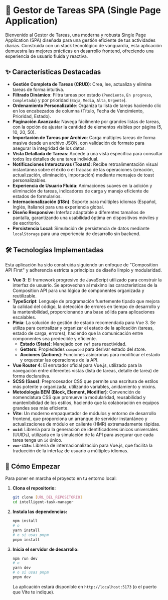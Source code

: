 # 🚀 Gestor de Tareas SPA (Single Page Application)

Bienvenido al Gestor de Tareas, una moderna y robusta Single Page Application (SPA) diseñada para una gestión eficiente de tus actividades diarias. Construida con un stack tecnológico de vanguardia, esta aplicación demuestra las mejores prácticas en desarrollo frontend, ofreciendo una experiencia de usuario fluida y reactiva.

## ✨ Características Destacadas

- **Gestión Completa de Tareas (CRUD)**: Crea, lee, actualiza y elimina tareas de forma intuitiva.
- **Filtrado Dinámico**: Filtra tareas por estado (`Pendiente`, `En progreso`, `Completada`) y por prioridad (`Baja`, `Media`, `Alta`, `Urgente`).
- **Ordenamiento Personalizable**: Organiza tu lista de tareas haciendo clic en los encabezados de columna (Título, Fecha de Vencimiento, Prioridad, Estado).
- **Paginación Avanzada**: Navega fácilmente por grandes listas de tareas, con la opción de ajustar la cantidad de elementos visibles por página (5, 10, 20, 50).
- **Importación de Tareas por Archivo**: Carga múltiples tareas de forma masiva desde un archivo JSON, con validación de formato para asegurar la integridad de los datos.
- **Vista Detallada de Tareas**: Accede a una vista específica para consultar todos los detalles de una tarea individual.
- **Notificaciones Interactuvas (Toasts)**: Recibe retroalimentación visual instantánea sobre el éxito o el fracaso de las operaciones (creación, actualización, eliminación, importación) mediante mensajes de toast personalizables.
- **Experiencia de Usuario Fluida**: Animaciones suaves en la adición y eliminación de tareas, indicadores de carga y manejo eficiente de estados de formularios.
- **Internacionalización (i18n)**: Soporte para múltiples idiomas (Español, Inglés, Italiano) para una experiencia global.
- **Diseño Responsive**: Interfaz adaptable a diferentes tamaños de pantalla, garantizando una usabilidad óptima en dispositivos móviles y de escritorio.
- **Persistencia Local**: Simulación de persistencia de datos mediante `localStorage` para una experiencia de desarrollo sin backend.

## 🛠️ Tecnologías Implementadas

Esta aplicación ha sido construida siguiendo un enfoque de "Composition API First" y adherencia estricta a principios de diseño limpio y modularidad.

- **Vue 3**: El framework progresivo de JavaScript utilizado para construir la interfaz de usuario. Se aprovechan al máximo las características de la Composition API para una lógica de componentes organizada y reutilizable.
- **TypeScript**: Lenguaje de programación fuertemente tipado que mejora la calidad del código, la detección de errores en tiempo de desarrollo y la mantenibilidad, proporcionando una base sólida para aplicaciones escalables.
- **Pinia**: La solución de gestión de estado recomendada para Vue 3. Se utiliza para centralizar y organizar el estado de la aplicación (tareas, estado de carga, errores), haciendo que la comunicación entre componentes sea predecible y eficiente.
  - **Estado (State)**: Manejado con `ref` para reactividad.
  - **Getters**: Propiedades `computed` para derivar estado del store.
  - **Acciones (Actions)**: Funciones asíncronas para modificar el estado y orquestar las operaciones de la API.
- **Vue Router 4**: El enrutador oficial para Vue.js, utilizado para la navegación entre diferentes vistas (lista de tareas, detalle de tarea) de forma declarativa.
- **SCSS (Sass)**: Preprocesador CSS que permite una escritura de estilos más potente y organizada, utilizando variables, anidamiento y mixins.
- **Metodología BEM (Block, Element, Modifier)**: Convención de nomenclatura CSS que promueve la modularidad, reusabilidad y mantenibilidad de los estilos, haciendo que la colaboración en equipos grandes sea más eficiente.
- **Vite**: Un moderno empaquetador de módulos y entorno de desarrollo frontend, que proporciona un arranque de servidor instantáneo y actualizaciones de módulo en caliente (HMR) extremadamente rápidas.
- **`uuid`**: Librería para la generación de identificadores únicos universales (UUIDs), utilizada en la simulación de la API para asegurar que cada tarea tenga un `id` único.
- **`vue-i18n`**: Librería de internacionalización para Vue.js, que facilita la traducción de la interfaz de usuario a múltiples idiomas.

## 🚀 Cómo Empezar

Para poner en marcha el proyecto en tu entorno local:

1.  **Clona el repositorio:**
    ```bash
    git clone [URL_DEL_REPOSITORIO]
    cd intelligent-task-manager
    ```
2.  **Instala las dependencias:**
    ```bash
    npm install
    # o
    yarn install
    # o si usas pnpm
    pnpm install
    ```
3.  **Inicia el servidor de desarrollo:**
    ```bash
    npm run dev
    # o
    yarn dev
    # o si usas pnpm
    pnpm dev
    ```
    La aplicación estará disponible en `http://localhost:5173` (o el puerto que Vite te indique).
